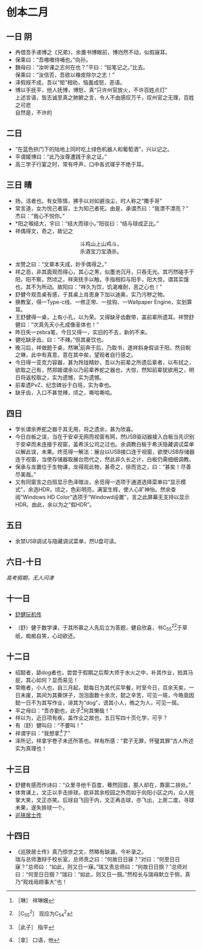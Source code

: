 # 创本二月

## 一日 阴
* 冉借吾手递博之《兄弟》，余置书博眼前，博岿然不动，似假寐耳。
* 保乘曰：“吾嗷嗷待哺也。”向孙。
* 魏母曰：“汝听课之志何在也？”平曰：“铅笔记之。”比去。    
保乘曰：“汝信否，吾欲以橡皮除尔之志！”
* 泽假规不成，吾以“矩”相劝，恼羞成怒，恶语。
* 博以手抚平，他人抚博，博怒，真“只许州官放火，不许百姓点灯”    
上述言语，皆志诚至真之肺腑之言，令人不由感叹万千，叹州官之无理，百姓之可悲    
自然是，不许的

## 二日
* “在蓝色拱门下的陆地上同时吃上绿色机器人和葡萄酒”，兴以记之。
* 平谓姬博曰：“此乃汝尊遭践于余之证。”
* 高三学子行宴之时，常有呼声，口中各式嗟乎不绝于耳。

## 三日 晴
* 扬，洁者也。有女陈情，拂手以对如避浊尘，时人称之“撒手哥”
* 常言道，女为悦己者容，士为知己者死。由是，承谓杰曰：“我漂不漂亮？”    
杰曰：“我心不悦你。”
* *阳之喉结大，宇曰：“结大而球小。”阳驳曰：“结与球成正比。”
* 祥偶得文，奇之，故记之    
<p style="text-align:center">斗鸡山上山鸡斗，<br>杀酒宝刀宝酒杀。</p>

* 龙赞之曰：“文章本天成，妙手偶得之。”
* 祥之恶，非其面观而得心，其心之黑，似墨池沉月，只吞无光。其巧然碰手于阳，阳不察，然顷之，祥突抚手以触，手指相扣与阳手，阳大惊，谓其实饿也，其不为所动。故阳曰：“祥久为饮，饥渴难耐，恶之心也！”
* 舒健今观吾桌有感，于其桌上肖恩身下加以迪奥，实乃污秽之物。
* 换教室，得一Type-c线、一修正带、一挂钩、一Wallpaper Engine，实划算耳。
* 王舒健得一桌，上有小孔，以为荣。又得缺牙齿数带，盖前辈所遗耳。祥赞舒健曰：“次真先天小孔成像圣体也！”
* 昨日失一zebra笔，今日又得一，实旧的不去，新的不来。
* 健吃缺牙齿，曰：“不辣。”但其豪饮也。
* 晚习后，祥做题于桌，然琳[^1]前奔于后，乃取书，遂祥斜身假谈于阳，然目睨之琳，此中有真意，意在其中矣，望观者自行感之。
* 今日得一亚克力容器，甚为玲珑精妙，吾以为前辈之所遗后辈者，以布拭之，欲取之己有，然郑姬谓余以乃前辈养蛇之器也，大惊，然知前辈犹欲用之，明日将返校取之，实为遗憾，实为遗憾。
* 前辈遗PvZ、纪念碑谷于白班，实为幸也。
* 缺牙齿，入口不甚觉辣，顷之，嘶哈嘶哈。

[^1]: ［琳］ 祥琳嫂

## 四日

* 学长谓余养蛇之器于其无用，将之遗余，甚为欣喜。
* 今日白板之误，当在于安卓无网而视窗有网，然USB驱动器接入白板当先识别于安卓而未连接于视窗，盖希沃公司之过也。余调教白板于希沃隐藏调试菜单以解此误，未果。终觅得一解法：展台以USB接口连于视窗，欲使USB存储器连于视窗，当使存储器取展台而代之，然此非久长之计，白板仍需细细调教。
* 保承与龙置位于生物课，龙得观此物，甚奇之，徐而览之，曰：“甚矣！尽善尽美哉。”
* 又有同窗言之白班显示色泽暗淡，余觅得一选项于通道选择菜单曰“显示模式”，余选HDR，顷之，色彩明亮，满室生辉，使人心旷神怡。然余查阅“Windows HD Color”选项于“Windowd设置”，言之此屏幕无支持以显示HDR。由此，余以为之“假HDR”。

## 五日

* 余禁USB调试与隐藏调试菜单，然U盘可读。

## 六日-十日

<i>高考假期，无人问津</i>

## 十一日

* [舒健玩机传](../侠客记/shujian_ph.md)

* （舒）健于数学课，于其所慕之人先后立为答题，健自欣喜，书C<sub>55</sub><sup>2</sup>[^2]于草纸，痴痴自笑，心动欲还。  

[^2]: ［C<sub>55</sub><sup>2</sup>］ 现应为C<sub>54</sub><sup>2</sup>

## 十二日

* 绍懿者，舔dog者也，尝尝于假期之后帮大师于水火之中，补其作业，拍其马屁，其心如何？显而易见！
* 常皓者，小人也，自三月起，懿每日为其代买早餐，时至今日，百余天矣，一日未废，其间为其撕饼子，泡泡面数十余次，懿之辛苦，可见一斑，今皓竟因懿一日不为其写作业，诽其为“dog”，谤其小人，皓之为人，可见一斑。
* 平之母曰：“吾亦勤也，此子[^3]何其懒哉！”
* 祥以为，近日项有疾，盖作业之故也，五日写四十页化学，可乎？
* 有（舒）健叫曰：“不要叫！”
* 祥谓宇曰：“我想拿[^4]了”
* 泽所记，祥拿宇卷子未还所答也。祥有所感：“君子无罪，怀璧其罪”古人所述实为真理也！

[^3]: ［此子］ 指平
[^4]: ［拿］ 口语，他


## 十三日

* 舒健有感而作诗曰：“众里寻他千百度，蓦然回首，那人却在，靠窗二排处。”
* 体育课上，文正以手击排球，欲非其余校园之外而如于向阳小区之内，众人抚掌大笑，文正亦笑。后球自飞回于内，文正再击球，亦飞出，上房二度，寻球未果，遂失排球一个。
* [巡狭居士传](../侠客记/guorui.md)

## 十四日

* 《巡狭居士传》真乃惊世之文，然略有缺漏，今补录之。    
瑞与总师激辩于校长室，总师责之曰：“何故日日寐？”对曰：“何至日日寐？”总师曰：“如此，则又日一寐。”瑞又责总师曰：“何故日日掴？”总师对曰：“何至日日掴？”瑞曰：“如此，则又日一掴。”然校长与瑞母默立于侧，真乃“观戏毋顾事大”也！


